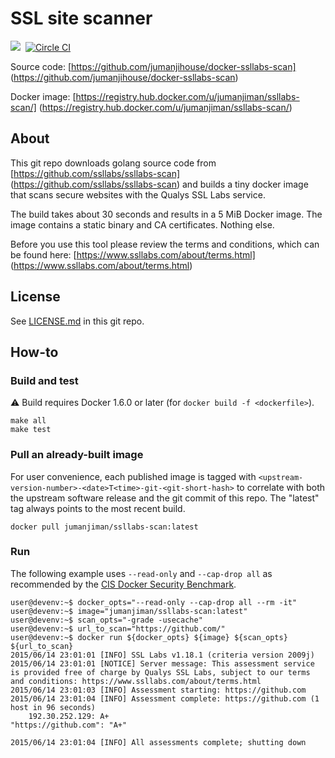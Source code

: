 SSL site scanner
================

[![](https://badge.imagelayers.io/jumanjiman/ssllabs-scan.svg)](https://imagelayers.io/?images=jumanjiman/ssllabs-scan:latest 'View image size and layers')&nbsp;
[![Circle CI](https://circleci.com/gh/jumanjihouse/docker-ssllabs-scan.png?circle-token=b75db48608f115c0cb9760708be3839b48d41f8e)](https://circleci.com/gh/jumanjihouse/docker-ssllabs-scan/tree/master 'View CI builds')

Source code: [https://github.com/jumanjihouse/docker-ssllabs-scan]
(https://github.com/jumanjihouse/docker-ssllabs-scan)

Docker image: [https://registry.hub.docker.com/u/jumanjiman/ssllabs-scan/]
(https://registry.hub.docker.com/u/jumanjiman/ssllabs-scan/)


About
-----

This git repo downloads golang source code from
[https://github.com/ssllabs/ssllabs-scan]
(https://github.com/ssllabs/ssllabs-scan)
and builds a tiny docker image that scans secure websites
with the Qualys SSL Labs service.

The build takes about 30 seconds and results in a 5 MiB Docker image.
The image contains a static binary and CA certificates. Nothing else.

Before you use this tool please review the terms and conditions,
which can be found here:
[https://www.ssllabs.com/about/terms.html]
(https://www.ssllabs.com/about/terms.html)


License
-------

See [LICENSE.md](https://github.com/jumanjiman/docker-ssllabs-scan/blob/master/LICENSE.md)
in this git repo.


How-to
------

### Build and test

:warning: Build requires Docker 1.6.0 or later (for `docker build -f <dockerfile>`).

    make all
    make test


### Pull an already-built image

For user convenience, each published image is tagged with
`<upstream-version-number>-<date>T<time>-git-<git-short-hash>` to correlate
with both the upstream software release and the git commit
of this repo. The "latest" tag always points to the most
recent build.

    docker pull jumanjiman/ssllabs-scan:latest


### Run

The following example uses `--read-only` and `--cap-drop all` as recommended by the
[CIS Docker Security Benchmark](https://benchmarks.cisecurity.org/tools2/docker/CIS_Docker_1.6_Benchmark_v1.0.0.pdf).

    user@devenv:~$ docker_opts="--read-only --cap-drop all --rm -it"
    user@devenv:~$ image="jumanjiman/ssllabs-scan:latest"
    user@devenv:~$ scan_opts="-grade -usecache"
    user@devenv:~$ url_to_scan="https://github.com/"
    user@devenv:~$ docker run ${docker_opts} ${image} ${scan_opts} ${url_to_scan}
    2015/06/14 23:01:01 [INFO] SSL Labs v1.18.1 (criteria version 2009j)
    2015/06/14 23:01:01 [NOTICE] Server message: This assessment service is provided free of charge by Qualys SSL Labs, subject to our terms and conditions: https://www.ssllabs.com/about/terms.html
    2015/06/14 23:01:03 [INFO] Assessment starting: https://github.com
    2015/06/14 23:01:04 [INFO] Assessment complete: https://github.com (1 host in 96 seconds)
        192.30.252.129: A+
    "https://github.com": "A+"

    2015/06/14 23:01:04 [INFO] All assessments complete; shutting down
